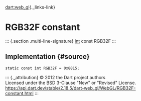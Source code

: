 [dart:web\_gl](../../dart-web_gl/dart-web_gl-library){._links-link}

RGB32F constant
===============

::: {.section .multi-line-signature}
[int](../../dart-core/int-class) const RGB32F
:::

Implementation {#source}
--------------

``` {.language-dart data-language="dart"}
static const int RGB32F = 0x8815;
```

::: {._attribution}
© 2012 the Dart project authors\
Licensed under the BSD 3-Clause \"New\" or \"Revised\" License.\
<https://api.dart.dev/stable/2.18.5/dart-web_gl/WebGL/RGB32F-constant.html>
:::
